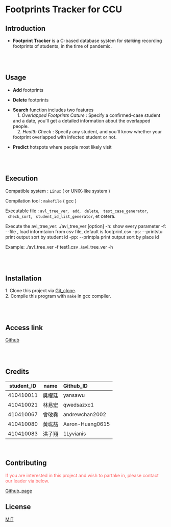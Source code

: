 # __Footprints Tracker for CCU__

## Introduction
* __Footprint Tracker__ is a C-based database system for ~~stalking~~ recording footprints of students, in the time of pandemic.

<br>
<br>

## Usage
* __Add__ footprints

* __Delete__ footprints
* __Search__ function includes two features<br>
&emsp;1. _Overlapped Footprints Cature_ : Specify a confirmed-case student and a date, you'll get a detailed information about the overlapped people.<br>
&emsp;2. _Health Check_ : Specify any student, and you'll know whether your footprint overlapped with infected student or not.

* __Predict__ hotspots where people most likely visit

<br>
<br>

## Execution
Compatible system : `Linux` ( or UNIX-like system )

Compilation tool : `makefile` ( gcc )

Executable file : `avl_tree_ver`, &nbsp;&nbsp;`add`, &nbsp;&nbsp;`delete`, &nbsp;&nbsp;`test_case_generator`, &nbsp;&nbsp;`check_sort`, &nbsp;&nbsp;`student_id_list_generator`, et cetera.

Execute the avl_tree_ver:
./avl_tree_ver [option] 
-h: show every parameter
-f: --file <csv file>   , load informtaion from csv file, default is footprint.csv
-ps: --printstu print output sort by student id
-pp: --printpla print output sort by place id     

Example:
./avl_tree_ver -f test1.csv
./avl_tree_ver -h

<br>
<br>

## Installation
1.&nbsp;Clone this project via [Git_clone](https://github.com/qwedsazxc1/final_project.git). <br>
2.&nbsp;Compile this program with `make` in gcc compiler.


<br>
<br>

## Access link
[Github](https://github.com/qwedsazxc1/final_project)

<br>
<br>

## Credits
<font size=4> 



| student_ID  |  name  | Github_ID      |
|   :----:    | :----: |  :----         |
| 410410011   | 吳櫂廷  | yansawu        |
| 410410021   | 林易宏  | qwedsazxc1     |
| 410410067   | 曾敬堯  | andrewchan2002 |
| 410410080   | 黃竑喆  | Aaron-Huang0615|
| 410410083   | 洪子翔  | 1Lyvianis      |

</font>

&emsp;&emsp;

## Contributing
<font color=#FF5F5F>
If you are interested in this project and wish to partake in, please contact our leader via below.

[Github_page](https://github.com/qwedsazxc1)
</font>


## License
[MIT](https://choosealicense.com/licenses/mit/)



